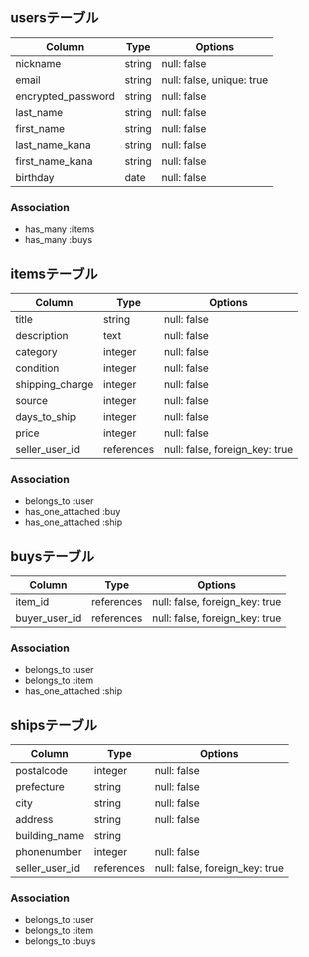 ## usersテーブル

| Column             | Type     | Options                   |
| ------------------ | -------- | ------------------------- |
| nickname           | string   | null: false               |
| email              | string   | null: false, unique: true |
| encrypted_password | string   | null: false               |
| last_name          | string   | null: false               |
| first_name         | string   | null: false               |
| last_name_kana     | string   | null: false               |
| first_name_kana    | string   | null: false               |
| birthday           | date     | null: false               |

### Association

- has_many :items
- has_many :buys

## itemsテーブル

| Column          | Type       | Options                        |
| --------------- | ---------- | ------------------------------ |
| title           | string     | null: false                    |
| description     | text       | null: false                    |
| category        | integer    | null: false                    |
| condition       | integer    | null: false                    |
| shipping_charge | integer    | null: false                    |
| source          | integer    | null: false                    |
| days_to_ship    | integer    | null: false                    |
| price           | integer    | null: false                    |
| seller_user_id  | references | null: false, foreign_key: true |

### Association

- belongs_to :user
- has_one_attached :buy
- has_one_attached :ship

## buysテーブル

| Column        | Type       | Options                        |
| ------------- | ---------- | ------------------------------ |
| item_id       | references | null: false, foreign_key: true |
| buyer_user_id | references | null: false, foreign_key: true |

### Association

- belongs_to :user
- belongs_to :item
- has_one_attached :ship

## shipsテーブル

|Column          | Type       | Options                        |
| -------------- | ---------- | ------------------------------ |
| postalcode     | integer    | null: false                    |
| prefecture     | string     | null: false                    |
| city           | string     | null: false                    |
| address        | string     | null: false                    |
| building_name  | string     |                                |
| phonenumber    | integer    | null: false                    |
| seller_user_id | references | null: false, foreign_key: true |

### Association

- belongs_to :user
- belongs_to :item
- belongs_to :buys